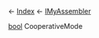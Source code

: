 ← [Index](Api-Index) ← [IMyAssembler](Sandbox.ModAPI.Ingame.IMyAssembler)

[bool](System.Boolean) CooperativeMode